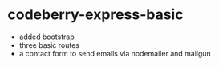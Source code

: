# codeberry-express-basic

  - added bootstrap
  - three basic routes
  - a contact form to send emails via nodemailer and mailgun
